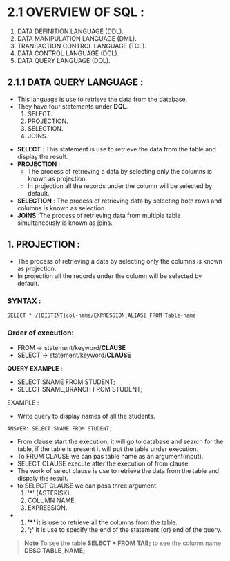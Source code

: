# 2.1 OVERVIEW OF SQL :

1. DATA DEFINITION LANGUAGE (DDL).
2. DATA MANIPULATION LANGUAGE (DML).
3. TRANSACTION CONTROL LANGUAGE (TCL).
4. DATA CONTROL LANGUAGE (DCL).
5. DATA QUERY LANGUAGE (DQL).

## 2.1.1 DATA QUERY LANGUAGE :

* This language is use to retrieve the data from the database.
* They have four statements under **DQL**.
    1. SELECT.
    2. PROJECTION.
    3. SELECTION.
    4. JOINS.

- **SELECT** : This statement is use to retrieve the data from the table and display the result.
- **PROJECTION** : 
    - The process of retrieving a data by selecting only the columns is known as projection.
    - In projection all the records under the column will be selected by default.
- **SELECTION** : The process of retrieving data by selecting both rows and columns is known as selection.
- **JOINS** :The process of retrieving data from multiple table simultaneously is known as joins.

## 1. PROJECTION :

 - The process of retrieving a data by selecting only the columns is known as projection.
 - In projection all the records under the column will be selected by default.

### SYNTAX :

``` SELECT * /[DISTINT]col-name/EXPRESSION[ALIAS] FROM Table-name ```

### Order of execution:

* FROM -> statement/keyword/**CLAUSE**
* SELECT -> statement/keyword/**CLAUSE**

**QUERY EXAMPLE :**
- SELECT SNAME FROM STUDENT;
- SELECT SNAME,BRANCH FROM STUDENT;

EXAMPLE :
- Write query to display names of all the students.

``` ANSWER: SELECT SNAME FROM STUDENT; ```

- From clause start the execution, it will go to database and search for the table, if the table is present it will put the table under execution.
- To FROM CLAUSE we can pas table name as an argument(input).
- SELECT CLAUSE execute after the execution of from clause.
- The work of select clause is use to retrieve the data from the table and dispaly the result.
- to SELECT CLAUSE we can pass three argument.
    1. '*' (ASTERISK).
    2. COLUMN NAME.
    3. EXPRESSION.
- 
    1. **'*'** it is use to retrieve all the columns from the table.
    2. **';'** it is use to specify the end of the statement (or) end of the query.

> **Note**
> To see the table
> **SELECT * FROM TAB;** to see the column name **DESC TABLE_NAME;** 